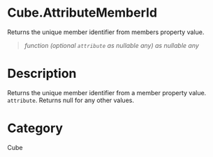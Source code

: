 ﻿# Cube.AttributeMemberId
Returns the unique member identifier from members property value.
> _function (optional <code>attribute</code> as nullable any) as nullable any_
# Description 
Returns the unique member identifier from a member property value. <code>attribute</code>. Returns null for any other values.

# Category 
Cube
